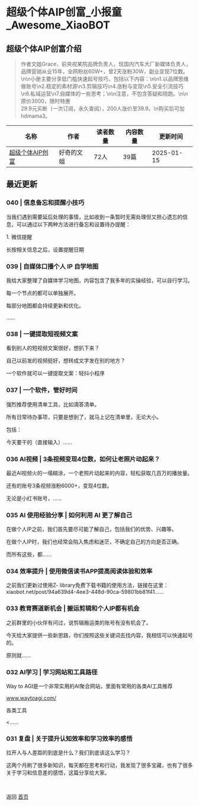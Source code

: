 # 超级个体AIP创富_小报童_Awesome_XiaoBOT

## 超级个体AIP创富介绍
> 作者文姐Grace，前央视某院品牌负责人，现国内汽车大厂新媒体负责人，品牌营销从业15年，全网粉丝60W+，曾2天涨粉30W，副业变现7位数。\n\n小册主要分享低门槛快速起号技巧，包括以下内容：\n\n1.以品牌思维做账号\n2.稳定的素材源\n3.剪辑技巧\n4.涨粉与变现\n5.安全引流技巧\n6.私域运营\n7.自媒体的一些思考；\n\n注意，不包含答疑和陪跑。\n\n原价3000，限时特惠  
29.9元买断（一次订阅，永久查阅），200人涨价至39.9。\n购买后可加hdmama3。  
  


|名称|作者|读者数量|内容数量|更新时间|
|---|---|---|---|---|
|[超级个体AIP创富](https://xiaobot.net/p/aigc888?refer=0b133df9-27dc-423b-8101-639049001c13)|好奇的文姐|72人|39篇|2025-01-15|

## 最近更新
### 040 | 信息备忘和提醒小技巧

当我们遇到需要延后处理的事情，比如收到一条暂时无需处理但又担心遗忘的信息，可以通过以下两种方法进行备忘和设置待办提醒：

1\. 微信提醒

长按相关信息之后，设置提醒日期

### 039 | 自媒体口播个人 IP 自学地图

我给大家整理了自媒体学习地图，内容包含了我多年的实操经验，可以自行学习。

每一个节点的都可以单独展开。

每部分地图都会持续更新和优化。

......

### 038 | 一键提取短视频文案

看到别人的短视频文案很好，想扒下来？

自己以前发的视频挺好，想转成文字发在别的地方？

一个软件就可以一键提取文案：轻抖小程序

### 037 | 一个软件，管好时间

强烈推荐使用清单工具，比如滴答清单。

所有日常待办事项，只要是想到了，就马上记在清单里，无论大小。

包括：

今天要干的（直接输入）......

### 036 AI视频 | 3条视频变现4位数，如何让老照片动起来？

最近AI视频火的一塌糊涂，一个老照片动起来的内容，轻松获取几百万的播放量。

还有的账号3条视频涨粉6000+，变现4位数。

无论是小红书账号，......

### 035 AI 使用经验分享 | 如何利用 AI 更了解自己

在做个人IP之前，我们首先要尽可能了解自己，包括我们的优势、兴趣等。

在做个人IP时，我们也经常会陷入焦虑和迷茫，不确定自己的方向是否正确。

而所有这些，都......

### 034 效率提升 | 使用微信读书APP提高阅读体验和效率

之前我们更新过使用Z-
library免费下载书籍的使用方法，链接在这里：xiaobot.net/post/94a639d4-4ee3-448d-90ca-59801bb81f41......

### 033 教育赛道新机会 | 搬运剪辑和个人IP都有机会

之前群里的小伙伴有问过，说剪辑搬运类的账号有没有机会了。

今天给大家提供一些新思路，你们按照这些关键词去找内容，我相信可以快速起号的。

原则就......

### 032 AI学习 | 学习网站和工具路径

Way to AGI是一个非常实用的AI聚合网站，里面有常用的各类AI工具推荐

www.waytoagi.com/

各类工具

<......

### 031 复盘 | 关于提升认知效率和学习效率的感悟

拉开人与人差距的到底是什么？我们到底该这么学习？

这两个月刷了很多新知识，每天都在思考和行动，我发现了很多宝藏，也有了很多关于学习和信息差的感悟，这篇分享给大家。


<a href="https://github.com/Reno9527/awesome-xiaobot" style="color: white; text-decoration: none;">awesome-xiaobot</a>

返回 [首页](../README.md)
